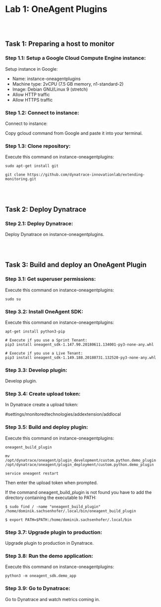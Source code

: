 # Lab 1: OneAgent Plugins

<br>
<br>

## Task 1: Preparing a host to monitor

### Step 1.1: Setup a Google Cloud Compute Engine instance:

Setup instance in Google:

- Name: instance-oneagentplugins
- Machine type: 2vCPU (7.5 GB memory, n1-standard-2)
- Image: Debian GNU/Linux 9 (stretch)
- Allow HTTP traffic
- Allow HTTPS traffic

### Step 1.2: Connect to instance:

Connect to instance:

Copy gcloud command from Google and paste it into your terminal.

### Step 1.3: Clone repository:

Execute this command on instance-oneagentplugins:

```
sudo apt-get install git
```

```
git clone https://github.com/dynatrace-innovationlab/extending-monitoring.git
```

<br>
<br>

## Task 2: Deploy Dynatrace

### Step 2.1: Deploy Dynatrace:

Deploy Dynatrace on instance-oneagentplugins.

<br>
<br>

## Task 3: Build and deploy an OneAgent Plugin

### Step 3.1: Get superuser permissions:

Execute this command on instance-oneagentplugins:

```
sudo su
```

### Step 3.2: Install OneAgent SDK:

Execute this command on instance-oneagentplugins:

```
apt-get install python3-pip
```

```
# Execute if you use a Sprint Tenant:
pip3 install oneagent_sdk-1.147.90.20180611.134001-py3-none-any.whl 

# Execute if you use a Live Tenant:
pip3 install oneagent_sdk-1.149.188.20180731.132520-py3-none-any.whl
```

### Step 3.3: Develop plugin:

Develop plugin.

### Step 3.4: Create upload token:

In Dynatrace create a upload token:

#settings/monitoredtechnologies/addextension/addlocal

### Step 3.5: Build and deploy plugin:

Execute this command on instance-oneagentplugins:

```
oneagent_build_plugin
```

```
mv /opt/dynatrace/oneagent/plugin_development/custom.python.demo_plugin /opt/dynatrace/oneagent/plugin_deployment/custom.python.demo_plugin
```

```
service oneagent restart 
```

Then enter the upload token when prompted.

If the command oneagent_build_plugin is not found you have to add the directory containing the executable to PATH:

```
$ sudo find / -name "oneagent_build_plugin"
/home/dominik.sachsenhofer/.local/bin/oneagent_build_plugin

$ export PATH=$PATH:/home/dominik.sachsenhofer/.local/bin
```

### Step 3.7: Upgrade plugin to production:

Upgrade plugin to production in Dynatrace.

### Step 3.8: Run the demo application:

Execute this command on instance-oneagentplugins:

```
python3 -m oneagent_sdk.demo_app
```

### Step 3.9: Go to Dynatrace:

Go to Dynatrace and watch metrics coming in.

